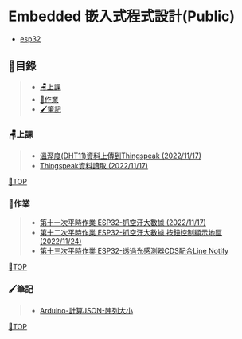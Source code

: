 # Embedded 嵌入式程式設計(Public)
- [esp32](https://zh.m.wikipedia.org/zh-tw/ESP32)
## 📂目錄
>- [🪑上課](#上課)
>- [📙作業](#作業)
>- [🖌筆記](#筆記)

### 🪑上課
>- [溫溼度(DHT11)資料上傳到Thingspeak (2022/11/17)](https://github.com/XiaoYu0708/Embedded/tree/WriteSingleFields)
>- [Thingspeak資料讀取 (2022/11/17)](https://github.com/XiaoYu0708/Embedded/tree/ReadMultipleFields)


[📍TOP](#目錄)
### 📙作業
>- [第十一次平時作業 ESP32-抓空汙大數據 (2022/11/17)](https://github.com/XiaoYu0708/Embedded/tree/HTTP-PM2.5-Print)
>- [第十二次平時作業 ESP32-抓空汙大數據 按鈕控制顯示地區(2022/11/24)](https://github.com/XiaoYu0708/Embedded/tree/ESP32-%E6%8A%93%E7%A9%BA%E6%B1%99%E5%A4%A7%E6%95%B8%E6%93%9A-%E6%8C%89%E9%88%95%E6%8E%A7%E5%88%B6%E9%A1%AF%E7%A4%BA%E5%9C%B0%E5%8D%80) 
>- [第十三次平時作業 ESP32-透過光感測器CDS配合Line Notify](https://github.com/XiaoYu0708/Embedded-Public/tree/esp32_line_bot_light_sensor)

[📍TOP](#目錄)

### 🖌筆記
>- [Arduino-計算JSON-陣列大小](https://github.com/XiaoYu0708/Embedded/tree/Arduino-%E8%A8%88%E7%AE%97JSON-%E9%99%A3%E5%88%97%E5%A4%A7%E5%B0%8F)

[📍TOP](#目錄)
